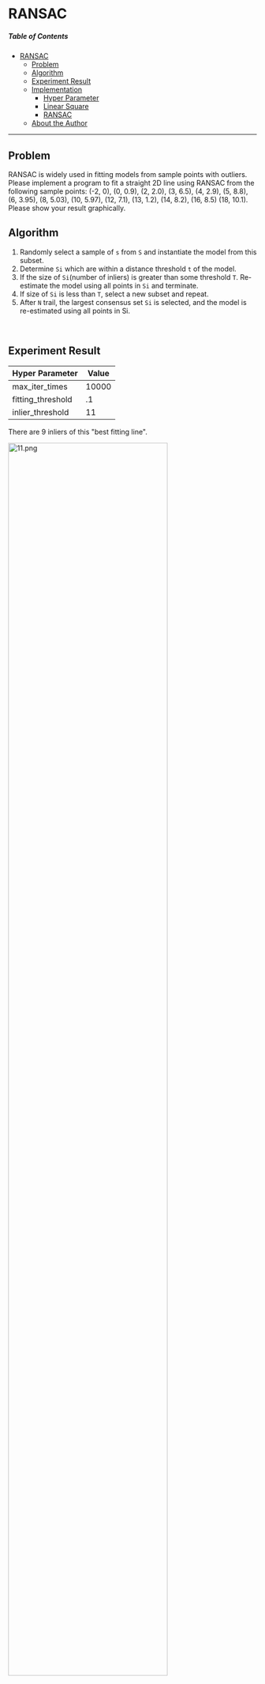 # RANSAC

##### Table of Contents

   * [RANSAC](#ransac)
      * [Problem](#problem)
      * [Algorithm](#algorithm)
      * [Experiment Result](#experiment-result)
      * [Implementation](#implementation)
         * [Hyper Parameter](#hyper-parameter)
         * [Linear Square](#linear-square)
         * [RANSAC](#ransac-1)
      * [About the Author](#about-the-author)

------

## Problem

RANSAC is widely used in fitting models from sample points with outliers. Please implement a program to fit a straight 2D line using RANSAC from the following sample points:
 (-2, 0), (0, 0.9), (2, 2.0), (3, 6.5), (4, 2.9), (5, 8.8), (6, 3.95), (8, 5.03), (10, 5.97), (12, 7.1), (13, 1.2), (14, 8.2), (16, 8.5) (18, 10.1). Please show your result graphically.

## Algorithm

1. Randomly select a sample of `s` from `S` and instantiate the model from this subset.
2. Determine  `Si` which are within a distance threshold `t` of the model.
3. If the size of `Si`(number of inliers) is greater than some threshold `T`. Re-estimate the model using all points in `Si` and terminate.
4. If size of `Si` is less than `T`, select a new subset and repeat.
5. After `N` trail, the largest consensus set `Si` is selected, and the model is re-estimated using all points in Si.

<br/>

## Experiment Result

| Hyper Parameter   | Value |
| ----------------- | ----- |
| max_iter_times    | 10000 |
| fitting_threshold | .1    |
| inlier_threshold  | 11    |

There are 9 inliers of this "best fitting line".

<img src="https://upload-images.jianshu.io/upload_images/12014150-85f203e5e27dd1f5.png?imageMogr2/auto-orient/strip%7CimageView2/2/w/1240" alt="11.png" width="80%;" />

| Hyper Parameter   | Value |
| ----------------- | ----- |
| max_iter_times    | 10000 |
| fitting_threshold | 1     |
| inlier_threshold  | 11    |

There are 11 inliers of this "best fitting line".

<img src="https://upload-images.jianshu.io/upload_images/12014150-164334f7aacfb269.png?imageMogr2/auto-orient/strip%7CimageView2/2/w/1240" alt="22.png" width="80%;" />

> Because this problem only have 14 points, we can calculate lines exhausted
>
> We can use `nchoosek(1:14, 2)` to generate each permutation and judge them on by on.

<br/>

## Implementation

### Hyper Parameter

- `vec_x`: independence variables in column vector form
- `vec_y`: dependence variables in column vector form
- `max_iter_times`: deterimine the maximum iteration times of the algorithm
- `fitting_threshold`: determine whether a point is so-called a inlier
- `inlier_threshold`: determine whether the inliers is so-called sufficient enough

### Linear Square

I use projection in **Linear Algorithm** to calculate the coefficient matrix directly in matrix form. Also we can use error term and derivative to solve the system.

```matlab
function [k_hat, b_hat] = LinearSquare(vec_x, vec_y)

K = vec_x;
B = ones(size(K,1), 1);
A = [K B];
b = vec_y;

x_hat = inv(A' * A) * A' * b;

k_hat = x_hat(1,1);
b_hat = x_hat(2,1);

end
```

### RANSAC

- randomly select two points as a sample to fit the model

  ```matlab
  rand_perm = randperm(total);
  rand_index = rand_perm(1:2);
  points = [vec_x(rand_index) vec_y(rand_index)];
  Q1 = points(1,:);
  Q2 = points(2,:);
  ```

- count the inlier upon this model

  ```matlab
  inlier_arr = [];
  for i=1:total
      P = [vec_x(i) vec_y(i)];
      if abs(det([Q2-Q1;P-Q1]))/norm(Q2-Q1) <= fitting_threshold
         inlier_arr = [inlier_arr P'];
      end
  end
  ```

- reserve the better fitting model

  ```matlab
  count_inlier = size(inlier_arr,2);
  if count_inlier > max_count_inlier
      max_count_inlier = count_inlier;
      max_inlier_arr = inlier_arr;
  end
  if max_count_inlier >= inlier_threshold
      break;
  end
  ```

<br/>

## About the Author

| Item            | Info                     |
| --------------- | ------------------------ |
| **Name**        | Zhe Zhang(张喆)          |
| **ID**          | 1754060                  |
| **Adviser**     | Prof. Lin Zhang          |
| **Course Name** | Digital Image Processing |
| **Course Time** | Mon. 2-4 [1-17]          |
| **Email**       | dbzdbz@tongji.edu.cn     |

